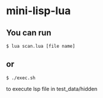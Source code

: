 # mini-lisp-lua



## You can run
    $ lua scan.lua [file name]
##

## or 
    $ ./exec.sh

to execute lsp file in test_data/hidden
##
